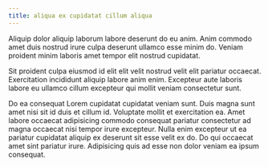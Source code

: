 ```yaml
---
title: aliqua ex cupidatat cillum aliqua
---
```


Aliquip dolor aliquip laborum labore deserunt do eu anim. Anim commodo amet duis nostrud irure culpa deserunt ullamco esse minim do. Veniam proident minim laboris amet tempor elit nostrud cupidatat.

Sit proident culpa eiusmod id elit elit velit nostrud velit elit pariatur occaecat. Exercitation incididunt aliquip labore anim enim. Excepteur aute laboris labore eu ullamco cillum excepteur qui mollit veniam consectetur sunt.

Do ea consequat Lorem cupidatat cupidatat veniam sunt. Duis magna sunt amet nisi sit id duis et cillum id. Voluptate mollit et exercitation ea. Amet labore occaecat adipisicing commodo consequat pariatur consectetur ad magna occaecat nisi tempor irure excepteur. Nulla enim excepteur ut ea pariatur cupidatat aliquip ex deserunt sit esse velit ex do. Do qui occaecat amet sint pariatur irure. Adipisicing quis ad esse non dolor veniam ea ipsum consequat.